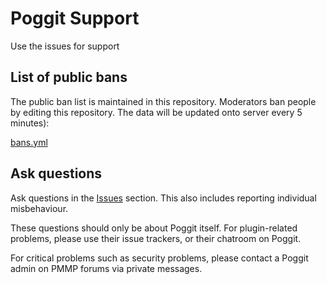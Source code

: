 # Poggit Support
Use the issues for support

## List of public bans
The public ban list is maintained in this repository. Moderators ban people by editing this repository. The data will be updated onto server every 5 minutes):

[bans.yml](bans.yml)

## Ask questions
Ask questions in the [Issues](https://github.com/poggit/support/issues) section. This also includes reporting individual misbehaviour.

These questions should only be about Poggit itself. For plugin-related problems, please use their issue trackers, or their chatroom on Poggit.

For critical problems such as security problems, please contact a Poggit admin on PMMP forums via private messages.

